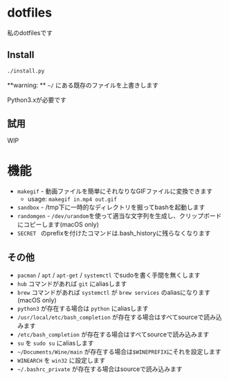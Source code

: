 # dotfiles

私のdotfilesです

## Install

```sh
./install.py
```

**warning: ** `~/` にある既存のファイルを上書きします

Python3.xが必要です

## 試用

WIP

# 機能

- `makegif` - 動画ファイルを簡単にそれなりなGIFファイルに変換できます
    - usage: `makegif in.mp4 out.gif`
- `sandbox` - /tmp下に一時的なディレクトリを掘ってbashを起動します
- `randomgen` - `/dev/urandom`を使って適当な文字列を生成し、クリップボードにコピーします(macOS only)
- `SECRET ` のprefixを付けたコマンドは.bash_historyに残らなくなります

## その他

- `pacman` / `apt` / `apt-get` / `systemctl` でsudoを書く手間を無くします
- `hub` コマンドがあれば `git` にaliasします
- `brew` コマンドがあれば `systemctl` が `brew services` のaliasになります (macOS only)
- `python3` が存在する場合は `python` にaliasします
- `/usr/local/etc/bash_completion` が存在する場合はすべてsourceで読み込みます
- `/etc/bash_completion` が存在する場合はすべてsourceで読み込みます
- `su` を `sudo su` にaliasします
- `~/Documents/Wine/main` が存在する場合は`$WINEPREFIX`にそれを設定します
- `WINEARCH` を `win32` に設定します
- `~/.bashrc_private` が存在する場合はsourceで読み込みます
